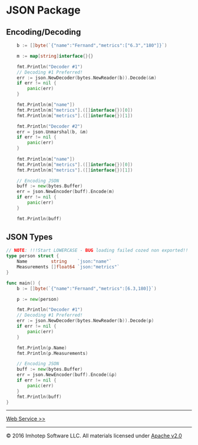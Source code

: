 # JSON Package

## Encoding/Decoding

```go
	b := []byte(`{"name":"Fernand","metrics":["6.3","180"]}`)

	m := map[string]interface{}{}

	fmt.Println("Decoder #1")
	// Decoding #1 Preferred!
	err := json.NewDecoder(bytes.NewReader(b)).Decode(&m)
	if err != nil {
		panic(err)
	}

	fmt.Println(m["name"])
	fmt.Println(m["metrics"].([]interface{})[0])
	fmt.Println(m["metrics"].([]interface{})[1])

	fmt.Println("Decoder #2")
	err = json.Unmarshal(b, &m)
	if err != nil {
		panic(err)
	}
	
	fmt.Println(m["name"])
	fmt.Println(m["metrics"].([]interface{})[0])
	fmt.Println(m["metrics"].([]interface{})[1])

	// Encoding JSON
	buff := new(bytes.Buffer)
	err = json.NewEncoder(buff).Encode(m)
	if err != nil {
		panic(err)
	}

	fmt.Println(buff)
```

## JSON Types

```go
// NOTE: !!!Start LOWERCASE - BUG loading failed cozed non exported!!
type person struct {
	Name         string    `json:"name"`
	Measurements []float64 `json:"metrics"`
}

func main() {
	b := []byte(`{"name":"Fernand","metrics":[6.3,180]}`)

	p := new(person)

	fmt.Println("Decoder #1")
	// Decoding #1 Preferred!
	err := json.NewDecoder(bytes.NewReader(b)).Decode(p)
	if err != nil {
		panic(err)
	}

	fmt.Println(p.Name)
	fmt.Println(p.Measurements)

	// Encoding JSON
	buff := new(bytes.Buffer)
	err = json.NewEncoder(buff).Encode(&p)
	if err != nil {
		panic(err)
	}
	fmt.Println(buff)
}
```

---
[Web Service >>](2.0.11_web_service.md)

---
© 2016 Imhotep Software LLC. All materials licensed under [Apache v2.0](http://www.apache.org/licenses/LICENSE-2.0)